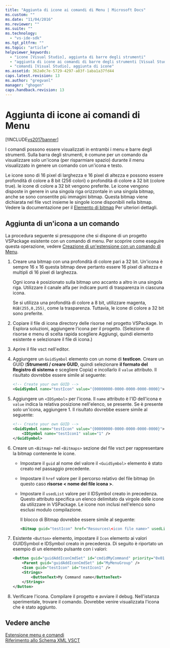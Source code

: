 ```yaml
---
title: "Aggiunta di icone ai comandi di Menu | Microsoft Docs"
ms.custom: ""
ms.date: "11/04/2016"
ms.reviewer: ""
ms.suite: ""
ms.technology: 
  - "vs-ide-sdk"
ms.tgt_pltfrm: ""
ms.topic: "article"
helpviewer_keywords: 
  - "icone [Visual Studio], aggiunta di barre degli strumenti"
  - "aggiunta di icone ai comandi di barre degli strumenti [Visual Studio]"
  - "comandi [Visual Studio], aggiunta di icone"
ms.assetid: 362a0c7e-5729-4297-a83f-1aba1a37fd44
caps.latest.revision: 13
ms.author: "gregvanl"
manager: "ghogen"
caps.handback.revision: 13
---
```

# Aggiunta di icone ai comandi di Menu
[!INCLUDE[vs2017banner](../code-quality/includes/vs2017banner.md)]

I comandi possono essere visualizzati in entrambi i menu e barre degli strumenti. Sulla barra degli strumenti, è comune per un comando da visualizzare solo un'icona \(per risparmiare spazio\) durante il menu visualizzato in genere un comando con un'icona e testo.  
  
 Le icone sono di 16 pixel di larghezza e 16 pixel di altezza e possono essere profondità di colore a 8 bit \(256 colori\) o profondità di colore a 32 bit \(colore true\). le icone di colore a 32 bit vengono preferite. Le icone vengono disposte in genere in una singola riga orizzontale in una singola bitmap, anche se sono consentite più immagini bitmap. Questa bitmap viene dichiarata nel file vsct insieme le singole icone disponibili nella bitmap. Vedere la documentazione per il [Elemento di bitmap](../extensibility/bitmaps-element.md) Per ulteriori dettagli.  
  
## Aggiunta di un'icona a un comando  
 La procedura seguente si presuppone che si dispone di un progetto VSPackage esistente con un comando di menu. Per scoprire come eseguire questa operazione, vedere [Creazione di un'estensione con un comando di Menu](../extensibility/creating-an-extension-with-a-menu-command.md).  
  
1.  Creare una bitmap con una profondità di colore pari a 32 bit. Un'icona è sempre 16 x 16 questa bitmap deve pertanto essere 16 pixel di altezza e multipli di 16 pixel di larghezza.  
  
     Ogni icona è posizionato sulla bitmap uno accanto a altro in una singola riga. Utilizzare il canale alfa per indicare punti di trasparenza in ciascuna icona.  
  
     Se si utilizza una profondità di colore a 8 bit, utilizzare magenta, `RGB(255,0,255)`, come la trasparenza. Tuttavia, le icone di colore a 32 bit sono preferite.  
  
2.  Copiare il file di icona directory delle risorse nel progetto VSPackage. In Esplora soluzioni, aggiungere l'icona per il progetto. \(Selezione di risorse e menu di scelta rapida scegliere Aggiungi, quindi elemento esistente e selezionare il file di icona.\)  
  
3.  Aprire il file vsct nell'editor.  
  
4.  Aggiungere un `GuidSymbol` elemento con un nome di **testIcon**. Creare un GUID \(**Strumenti \/ creare GUID**, quindi selezionare **il formato del Registro di sistema** e scegliere Copia\) e incollarlo il `value` attributo. Il risultato dovrebbe essere simile al seguente:  
  
    ```xml  
    <!-- Create your own GUID -->  
    <GuidSymbol name="testIcon" value="{00000000-0000-0000-0000-0000}">  
    ```  
  
5.  Aggiungere un `<IDSymbol>` per l'icona. Il `name` attributo è l'ID dell'icona e `value` indica la relativa posizione nell'elenco, se presente. Se è presente solo un'icona, aggiungere 1. Il risultato dovrebbe essere simile al seguente:  
  
    ```xml  
    <!-- Create your own GUID -->  
    <GuidSymbol name="testIcon" value="{00000000-0000-0000-0000-0000}">  
        <IDSymbol name="testIcon1" value="1" />  
    </GuidSymbol>  
    ```  
  
6.  Creare un `<Bitmap>` nel `<Bitmaps>` sezione del file vsct per rappresentare la bitmap contenente le icone.  
  
    -   Impostare il `guid` al nome del valore il `<GuidSymbol>` elemento è stato creato nel passaggio precedente.  
  
    -   Impostare il `href` valore per il percorso relativo del file bitmap \(in questo caso **risorse \< nome del file icona \>**.  
  
    -   Impostare il `usedList` valore per il IDSymbol creato in precedenza. Questo attributo specifica un elenco delimitato da virgole delle icone da utilizzare in VSPackage. Le icone non inclusi nell'elenco sono esclusi modulo compilazione.  
  
         Il blocco di Bitmap dovrebbe essere simile al seguente:  
  
        ```xml  
        <Bitmap guid="testIcon" href="Resources\<icon file name>" usedList="testIcon1"/>  
        ```  
  
7.  Esistente `<Button>` elemento, impostare il `Icon` elemento ai valori GUIDSymbol e IDSymbol creato in precedenza. Di seguito è riportato un esempio di un elemento pulsante con i valori:  
  
    ```xml  
    <Button guid="guidAddIconCmdSet" id="cmdidMyCommand" priority="0x0100" type="Button">  
        <Parent guid="guidAddIconCmdSet" id="MyMenuGroup" />  
        <Icon guid="testIcon" id="testIcon1" />  
        <Strings>  
            <ButtonText>My Command name</ButtonText>  
        </Strings>  
    </Button>  
    ```  
  
8.  Verificare l'icona. Compilare il progetto e avviare il debug. Nell'istanza sperimentale, trovare il comando. Dovrebbe venire visualizzata l'icona che è stato aggiunto.  
  
## Vedere anche  
 [Estensione menu e comandi](../extensibility/extending-menus-and-commands.md)   
 [Riferimento allo Schema XML VSCT](../extensibility/vsct-xml-schema-reference.md)